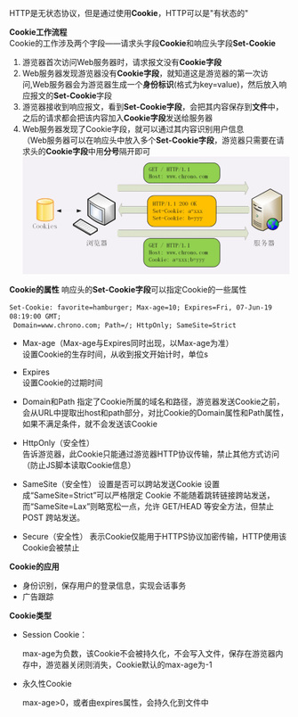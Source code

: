 HTTP是无状态协议，但是通过使用**Cookie**，HTTP可以是"有状态的"  

**Cookie工作流程**  
Cookie的工作涉及两个字段——请求头字段**Cookie**和响应头字段**Set-Cookie**  

1. 游览器首次访问Web服务器时，请求报文没有**Cookie字段**
2. Web服务器发现游览器没有**Cookie字段**，就知道这是游览器的第一次访问,Web服务器会为游览器生成一个**身份标识**(格式为key=value)，然后放入响应报文的**Set-Cookie**字段
3. 游览器接收到响应报文，看到**Set-Cookie字段**，会把其内容保存到**文件**中，之后的请求都会把该内容加入**Cookie字段**发送给服务器
4. Web服务器发现了Cookie字段，就可以通过其内容识别用户信息   
   （Web服务器可以在响应头中放入多个**Set-Cookie字段**，游览器只需要在请求头的**Cookie字段**中用**分号**隔开即可  
   ![img](p/5.png)

**Cookie的属性**
响应头的**Set-Cookie字段**可以指定Cookie的一些属性

```aidl
Set-Cookie: favorite=hamburger; Max-age=10; Expires=Fri, 07-Jun-19 08:19:00 GMT;
 Domain=www.chrono.com; Path=/; HttpOnly; SameSite=Strict
```

* Max-age（Max-age与Expires同时出现，以Max-age为准）  
  设置Cookie的生存时间，从收到报文开始计时，单位s

* Expires   
  设置Cookie的过期时间

* Domain和Path
  指定了Cookie所属的域名和路径，游览器发送Cookie之前，会从URL中提取出host和path部分，对比Cookie的Domain属性和Path属性，如果不满足条件，就不会发送该Cookie   

* HttpOnly（安全性）   
  告诉游览器，此Cookie只能通过游览器HTTP协议传输，禁止其他方式访问（防止JS脚本读取Cookie信息）  

* SameSite（安全性）
  设置是否可以跨站发送Cookie
  设置成“SameSite=Strict”可以严格限定 Cookie 不能随着跳转链接跨站发送，而“SameSite=Lax”则略宽松一点，允许 GET/HEAD 等安全方法，但禁止 POST 跨站发送。   

* Secure（安全性）
  表示Cookie仅能用于HTTPS协议加密传输，HTTP使用该Cookie会被禁止

**Cookie的应用**

* 身份识别，保存用户的登录信息，实现会话事务
* 广告跟踪

**Cookie类型**

* Session Cookie：
  
  max-age为负数，该Cookie不会被持久化，不会写入文件，保存在游览器内存中，游览器关闭则消失，Cookie默认的max-age为-1

* 永久性Cookie
  
  max-age>0，或者由expires属性，会持久化到文件中